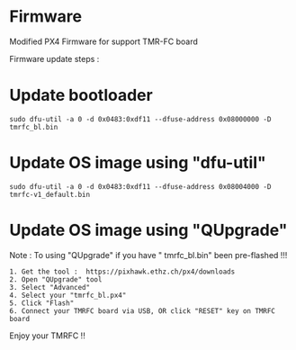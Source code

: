 Firmware
========

Modified PX4 Firmware for support TMR-FC board


Firmware update steps :

# Update bootloader

    sudo dfu-util -a 0 -d 0x0483:0xdf11 --dfuse-address 0x08000000 -D tmrfc_bl.bin

# Update OS image using "dfu-util"

    sudo dfu-util -a 0 -d 0x0483:0xdf11 --dfuse-address 0x08004000 -D tmrfc-v1_default.bin

# Update OS image using "QUpgrade"

Note :  To using "QUpgrade" if you have " tmrfc_bl.bin" been pre-flashed !!! 

    1. Get the tool :  https://pixhawk.ethz.ch/px4/downloads
    2. Open "QUpgrade" tool
    3. Select "Advanced"
    4. Select your "tmrfc_bl.px4"
    5. Click "Flash"
    6. Connect your TMRFC board via USB, OR click "RESET" key on TMRFC board

Enjoy your TMRFC !!
